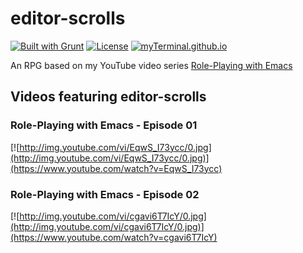 # editor-scrolls

[![Built with Grunt](https://cdn.gruntjs.com/builtwith.png)](http://gruntjs.com/)
[![License](https://img.shields.io/badge/LICENSE-GPL%20v3.0-blue.svg)](https://www.gnu.org/licenses/gpl.html)
[![myTerminal.github.io](https://myTerminal.github.io/badges/myTerminal.svg)](http://myterminal.github.io/)

An RPG based on my YouTube video series [Role-Playing with Emacs](https://www.youtube.com/playlist?list=PLPCM9PO0p2kLGcF0fOrg0cMoFnWZRFScV)

## Videos featuring editor-scrolls

### Role-Playing with Emacs - Episode 01

[![http://img.youtube.com/vi/EqwS_I73ycc/0.jpg](http://img.youtube.com/vi/EqwS_I73ycc/0.jpg)](https://www.youtube.com/watch?v=EqwS_I73ycc)

### Role-Playing with Emacs - Episode 02

[![http://img.youtube.com/vi/cgavi6T7IcY/0.jpg](http://img.youtube.com/vi/cgavi6T7IcY/0.jpg)](https://www.youtube.com/watch?v=cgavi6T7IcY)
